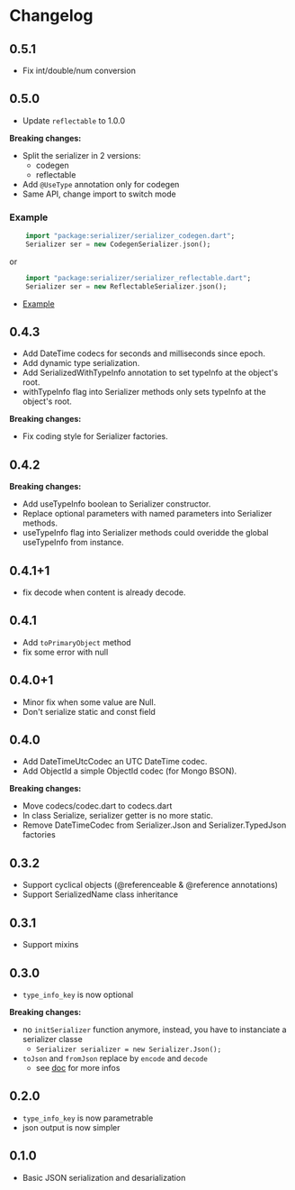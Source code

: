 # Changelog

## 0.5.1

- Fix int/double/num conversion

## 0.5.0

- Update `reflectable` to 1.0.0

**Breaking changes:**

- Split the serializer in 2 versions:
    + codegen
    + reflectable
- Add `@UseType` annotation only for codegen
- Same API, change import to switch mode

### Example
```dart
    import "package:serializer/serializer_codegen.dart";
    Serializer ser = new CodegenSerializer.json();
```
or
```dart
    import "package:serializer/serializer_reflectable.dart";
    Serializer ser = new ReflectableSerializer.json();
```
- [Example](https://github.com/walletek/serializer/tree/master/example/serializer_example.dart)

## 0.4.3

- Add DateTime codecs for seconds and milliseconds since epoch.
- Add dynamic type serialization.
- Add SerializedWithTypeInfo annotation to set typeInfo at the object's root.
- withTypeInfo flag into Serializer methods only sets typeInfo at the object's root. 

**Breaking changes:**

- Fix coding style for Serializer factories.

## 0.4.2

**Breaking changes:**

- Add useTypeInfo boolean to Serializer constructor.
- Replace optional parameters with named parameters into Serializer methods.
- useTypeInfo flag into Serializer methods could overidde the global useTypeInfo from instance. 

## 0.4.1+1

- fix decode when content is already decode.

## 0.4.1

- Add `toPrimaryObject` method
- fix some error with null

## 0.4.0+1

- Minor fix when some value are Null.
- Don't serialize static and const field

## 0.4.0

- Add DateTimeUtcCodec an UTC DateTime codec.
- Add ObjectId a simple ObjectId codec (for Mongo BSON).

**Breaking changes:**

- Move codecs/codec.dart to codecs.dart
- In class Serialize, serializer getter is no more static.
- Remove DateTimeCodec from Serializer.Json and Serializer.TypedJson factories

## 0.3.2
- Support cyclical objects (@referenceable & @reference annotations)
- Support SerializedName class inheritance

## 0.3.1
- Support mixins

## 0.3.0
- `type_info_key` is now optional

**Breaking changes:**

- no `initSerializer` function anymore, instead, you have to instanciate a serializer classe
    * `Serializer serializer = new Serializer.Json();`
- `toJson` and `fromJson` replace by `encode` and `decode`
    * see [doc](https://www.dartdocs.org/documentation/serializer/0.2.1/) for more infos

## 0.2.0
- `type_info_key` is now parametrable
- json output is now simpler

## 0.1.0
- Basic JSON serialization and desarialization
